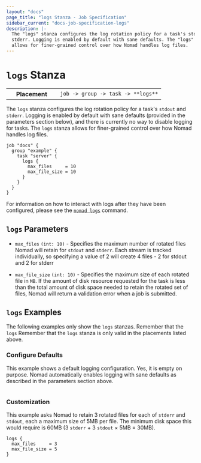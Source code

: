 ```yaml
---
layout: "docs"
page_title: "logs Stanza - Job Specification"
sidebar_current: "docs-job-specification-logs"
description: |-
  The "logs" stanza configures the log rotation policy for a task's stdout and
  stderr. Logging is enabled by default with sane defaults. The "logs" stanza
  allows for finer-grained control over how Nomad handles log files.
---
```


# `logs` Stanza

<table class="table table-bordered table-striped">
  <tr>
    <th width="120">Placement</th>
    <td>
      <code>job -> group -> task -> **logs**</code>
    </td>
  </tr>
</table>

The `logs` stanza configures the log rotation policy for a task's `stdout` and
`stderr`. Logging is enabled by default with sane defaults (provided in the
parameters section below), and there is currently no way to disable logging for
tasks. The `logs` stanza allows for finer-grained control over how Nomad handles
log files.

```hcl
job "docs" {
  group "example" {
    task "server" {
      logs {
        max_files     = 10
        max_file_size = 10
      }
    }
  }
}
```

For information on how to interact with logs after they have been configured, please see the [`nomad logs`][logs-command] command.

## `logs` Parameters

- `max_files` `(int: 10)` - Specifies the maximum number of rotated files Nomad
  will retain for `stdout` and `stderr`. Each stream is tracked individually, so
  specifying a value of 2 will create 4 files - 2 for stdout and 2 for stderr

- `max_file_size` `(int: 10)` - Specifies the maximum size of each rotated file
  in `MB`. If the amount of disk resource requested for the task is less than
  the total amount of disk space needed to retain the rotated set of files,
  Nomad will return a validation error when a job is submitted.

## `logs` Examples

The following examples only show the `logs` stanzas. Remember that the
`logs` Remember that the `logs` stanza is only valid in the placements
listed above.

### Configure Defaults

This example shows a default logging configuration. Yes, it is empty on purpose.
Nomad automatically enables logging with sane defaults as described in the
parameters section above.

```hcl
```

### Customization

This example asks Nomad to retain 3 rotated files for each of `stderr` and
`stdout`, each a maximum size of 5MB per file. The minimum disk space this
would require is 60MB (3 `stderr` &plus; 3 `stdout` &times; 5MB &equals; 30MB).

```hcl
logs {
  max_files     = 3
  max_file_size = 5
}
```

[logs-command]: /docs/commands/logs.html "nomad logs command"
